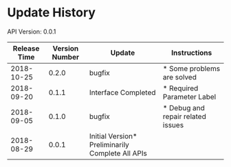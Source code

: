 # Update History #
API Version: 0.0.1

|Release Time|Version Number|Update|Instructions|
|---|---|---|---|
|2018-10-25|0.2.0|bugfix|* Some problems are solved|
|2018-09-20|0.1.1|Interface Completed|* Required Parameter Label|
|2018-09-05|0.1.0|bugfix|* Debug and repair related issues|
|2018-08-29|0.0.1|Initial Version* Preliminarily Complete All APIs|